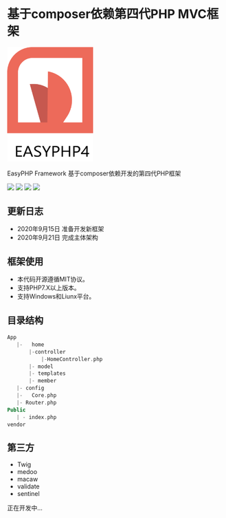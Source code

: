 # 基于composer依赖第四代PHP MVC框架



<img src="https://raw.githubusercontent.com/Tokyo-Lei/EasyPHP4/master/logo.png" width = "200"/>

EasyPHP Framework 基于composer依赖开发的第四代PHP框架

[![](https://img.shields.io/badge/version-4.0.0-green.svg)](https://img.shields.io/badge/version-4.0.0-green.svg)
[![](https://img.shields.io/badge/php-7+-brightgreen.svg)](https://img.shields.io/badge/php-7+-brightgreen.svg)
[![](https://img.shields.io/badge/mysql-5+-orange.svg)](https://img.shields.io/badge/mysql-5+-orange.svg)
[![](https://img.shields.io/badge/license-Apache%202-blue.svg)](https://img.shields.io/badge/license-Apache%202-blue.svg)


## 更新日志

- 2020年9月15日 准备开发新框架
- 2020年9月21日 完成主体架构

## 框架使用

- 本代码开源遵循MIT协议。
- 支持PHP7.X以上版本。
- 支持Windows和Liunx平台。

## 目录结构
```php
App		
   |-	home
       |-controller
           |-HomeController.php
       |- model
       |- templates
       |- member 
   |- config
   |-	Core.php 
   |- Router.php
Public
   | - index.php 
vendor
```

## 第三方

- Twig   
- medoo
- macaw
- validate
- sentinel


正在开发中...
